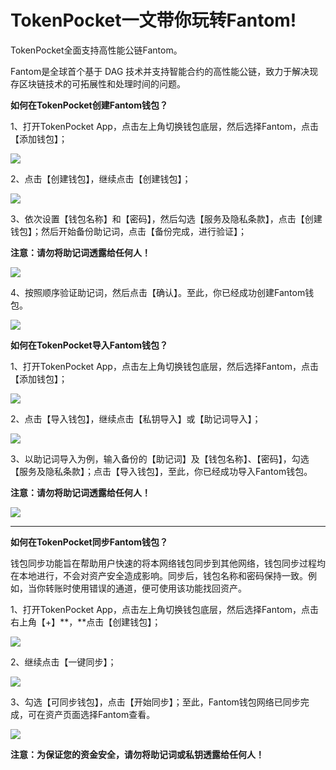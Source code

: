 # TokenPocket一文带你玩转Fantom!

TokenPocket全面支持高性能公链Fantom。

Fantom是全球首个基于 DAG 技术并支持智能合约的高性能公链，致力于解决现存区块链技术的可拓展性和处理时间的问题。

**如何在TokenPocket创建Fantom钱包？**

1、打开TokenPocket App，点击左上角切换钱包底层，然后选择Fantom，点击【添加钱包】；

![](<../.gitbook/assets/1 (12).png>)

2、点击【创建钱包】，继续点击【创建钱包】；

![](<../.gitbook/assets/2 (14).png>)

3、依次设置【钱包名称】和【密码】，然后勾选【服务及隐私条款】，点击【创建钱包】；然后开始备份助记词，点击【备份完成，进行验证】；

**注意：请勿将助记词透露给任何人！**

![](<../.gitbook/assets/3 (11).png>)

4、按照顺序验证助记词，然后点击【确认】。至此，你已经成功创建Fantom钱包。

![](<../.gitbook/assets/4 (9).png>)

**如何在TokenPocket导入Fantom钱包？**

1、打开TokenPocket App，点击左上角切换钱包底层，然后选择Fantom，点击【添加钱包】；

![](<../.gitbook/assets/1 (14).png>)

2、点击【导入钱包】，继续点击【私钥导入】或【助记词导入】；

![](<../.gitbook/assets/2 (12).png>)

3、以助记词导入为例，输入备份的【助记词】及【钱包名称】、【密码】，勾选【服务及隐私条款】；点击【导入钱包】，至此，你已经成功导入Fantom钱包。

**注意：请勿将助记词透露给任何人！**

![](<../.gitbook/assets/3 (10).png>)

****

**如何在TokenPocket同步Fantom钱包？**

钱包同步功能旨在帮助用户快速的将本网络钱包同步到其他网络，钱包同步过程均在本地进行，不会对资产安全造成影响。同步后，钱包名称和密码保持一致。例如，当你转账时使用错误的通道，便可使用该功能找回资产。

1、打开TokenPocket App，点击左上角切换钱包底层，然后选择Fantom，点击右上角【+】**，**点击【创建钱包】；

![](<../.gitbook/assets/1 (13).png>)

2、继续点击【一键同步】；

![](<../.gitbook/assets/2 (11).png>)

3、勾选【可同步钱包】，点击【开始同步】；至此，Fantom钱包网络已同步完成，可在资产页面选择Fantom查看。

![](<../.gitbook/assets/3 (13).png>)

**注意：为保证您的资金安全，请勿将助记词或私钥透露给任何人！**
